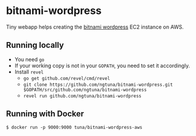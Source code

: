 # bitnami-wordpress

Tiny webapp helps creating the [bitnami wordpress](https://aws.amazon.com/marketplace/pp/B00NN8Y43U) EC2 instance on AWS.

## Running locally

- You need `go`
- If your working copy is not in your `GOPATH`, you need to set it accordingly.
- Install `revel`
  - `go get github.com/revel/cmd/revel`
  - `git clone https://github.com/ngtuna/bitnami-wordpress.git $GOPATH/src/github.com/ngtuna/bitnami-wordpress`
  - `revel run github.com/ngtuna/bitnami-wordpress`
  
## Running with Docker

`$ docker run -p 9000:9000 tuna/bitnami-wordpress-aws`



